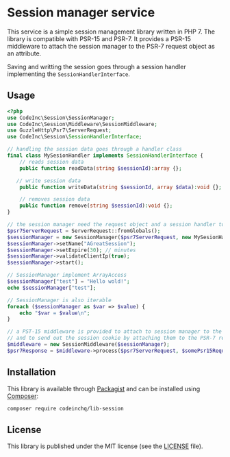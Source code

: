# Session manager service
This service is a simple session management library written in PHP 7. The library is compatible with PSR-15 and PSR-7. It provides a PSR-15 middleware to attach the session manager to the PSR-7 request object as an attribute. 

Saving and writting the session goes through a session handler implementing the `SessionHandlerInterface`.

## Usage 
```php
<?php
use CodeInc\Session\SessionManager;
use CodeInc\Session\Middleware\SessionMiddleware;
use GuzzleHttp\Psr7\ServerRequest;
use CodeInc\Session\SessionHandlerInterface;

// handling the session data goes through a handler class
final class MySesionHandler implements SessionHandlerInterface {
	// reads session data
    public function readData(string $sessionId):array {};

   // write session data
    public function writeData(string $sessionId, array $data):void {};

    // removes session data
    public function remove(string $sessionId):void {};
}

// the session manager need the request object and a session handler to start
$psr7ServerRequest = ServerRequest::fromGlobals();
$sessionManager = new SessionManager($psr7ServerRequest, new MySesionHandler());
$sessionManager->setName("AGreatSession");
$sessionManager->setExpire(30); // minutes
$sessionManager->validateClientIp(true);
$sessionManager->start();

// SessionManager implement ArrayAccess 
$sessionManager["test"] = "Hello wold!";
echo $sessionManager["test"];

// SessionManager is also iterable
foreach ($sessionManager as $var => $value) {
	echo "$var = $value\n";
}

// a PST-15 middleware is provided to attach to session manager to the request object
// and to send out the session cookie by attaching them to the PSR-7 response.
$middleware = new SessionMiddleware($sessionManager);
$psr7Response = $middleware->process($psr7ServerRequest, $somePsr15RequestHandler);
```

## Installation

This library is available through [Packagist](https://packagist.org/packages/codeinchq/lib-session) and can be installed using [Composer](https://getcomposer.org/): 

```bash
composer require codeinchq/lib-session
```

## License

This library is published under the MIT license (see the [LICENSE](https://github.com/CodeIncHQ/lib-session/blob/master/LICENSE) file). 

